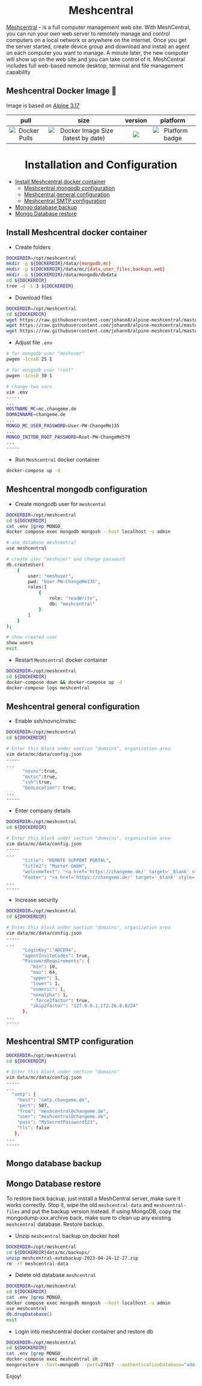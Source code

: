 <h1 align="center">Meshcentral</h1>

<p align='justify'>

<a href="https://meshcentral.com/info/">Meshcentral</a> - is a full computer management web site. With MeshCentral, you can run your own web server to remotely manage and control computers on a local network or anywhere on the internet. Once you get the server started, create device group and download and install an agent on each computer you want to manage. A minute later, the new computer will show up on the web site and you can take control of it. MeshCentral includes full web-based remote desktop, terminal and file management capability 

</p>

## Meshcentral Docker Image 🐋
Image is based on [Alpine 3.17](https://hub.docker.com/repository/docker/johann8/alpine-meshcentral/general)

| pull | size | version | platform |
|:---------------------------------:|:----------------------------------:|:--------------------------------:|:--------------------------------:|
| ![Docker Pulls](https://img.shields.io/docker/pulls/johann8/alpine-meshcentral?style=flat-square) | ![Docker Image Size (latest by date)](https://img.shields.io/docker/image-size/johann8/alpine-meshcentral/latest) | [![](https://img.shields.io/docker/v/johann8/alpine-meshcentral?sort=date)](https://hub.docker.com/r/johann8/alpine-meshcentral/tags "Version badge") | ![](https://img.shields.io/badge/platform-amd64-blue "Platform badge") |

<h1 align="center">Installation and Configuration</h1>

- [Install Meshcentral docker container](#install-meshcentral-docker-container)
  - [Meshcentral mongodb configuration](#meshcentral-mongodb-configuration)
  - [Meshcentral general configuration](#meshcentral-general-configuration)
  - [Meshcentral SMTP configuration](#meshcentral-smtp-configuration)
- [Mongo database backup](#mongo-database-backup)
- [Mongo Database restore](#mongo-database-restore)

## Install Meshcentral docker container

- Create folders
```bash
DOCKERDIR=/opt/meshcentral
mkdir -p ${DOCKERDIR}/data/{mongodb,mc}
mkdir -p ${DOCKERDIR}/data/mc/{data,user_files,backups,web}
mkdir -p ${DOCKERDIR}/data/mongodb/dbdata
cd ${DOCKERDIR}
tree -d -L 3 ${DOCKERDIR}
```

- Download files
```bash
DOCKERDIR=/opt/meshcentral
cd ${DOCKERDIR}
wget https://raw.githubusercontent.com/johann8/alpine-meshcentral/master/docker-compose.yml
wget https://raw.githubusercontent.com/johann8/alpine-meshcentral/master/docker-compose.override.yml
wget https://raw.githubusercontent.com/johann8/alpine-meshcentral/master/.env
```

- Adjust file `.env`
```bash
# for mongodb user "meshuser"
pwgen -1cnsB 25 1

# for mongodb user "root"
pwgen -1cnsB 30 1

# change two vars
vim .env
-----
...
HOSTNAME_MC=mc.changeme.de
DOMAINNAME=changeme.de
...
MONGO_MC_USER_PASSWORD=User-PW-ChangeMe135
...
MONGO_INITDB_ROOT_PASSWORD=Root-PW-ChangeMe579
...
-----
```

- Run `Meshcentral` docker container
```bash
docker-compose up -d
```

## Meshcentral mongodb configuration

- Create mongodb user for `meshcental`
```bash
DOCKERDIR=/opt/meshcentral
cd ${DOCKERDIR}
cat .env |grep MONGO_
docker compose exec mongodb mongosh --host localhost -u admin

# use database meshcentral 
use meshcentral

# create user "meshuser" und change password
db.createUser(
    {
        user: "meshuser",
        pwd: "User-PW-ChangeMe135",
        roles:[
            {
                role: "readWrite",
                db: "meshcentral"
            }
        ]
    }
);

# show created user
show users
exit
```
- Restart `Meshcentral` docker container
```bash
DOCKERDIR=/opt/meshcentral
cd ${DOCKERDIR}
docker-compose down && docker-compose up -d
docker-compose logs meshcentral
```

## Meshcentral general configuration

- Enable ssh/novnc/mstsc
```bash
DOCKERDIR=/opt/meshcentral
cd ${DOCKERDIR}

# Enter this block under section "domains", organization area
vim data/mc/data/config.json
-----
...
      "novnc":true,
      "mstsc":true,
      "ssh":true,
      "GeoLocation": true,
...
-----
```

- Enter company details 
```bash
DOCKERDIR=/opt/meshcentral
cd ${DOCKERDIR}

# Enter this block under section "domains", organization area
vim data/mc/data/config.json
-----
...
      "title": "REMOTE SUPPORT PORTAL",
      "title2": "Muster GmbH",
      "welcomeText": "<a href='https://changeme.de/' target='_blank' style='text-decoration: none;'>Muster GmbH Consulting</a> - IT Service in Berlin",
      "Footer": "<a href='https://changeme.de/' target='_blank' style='text-decoration: none;'>Muster GmbH Consulting</a> - IT Service in Berlin",
...
-----
```
- Increase security
```bash
DOCKERDIR=/opt/meshcentral
cd ${DOCKERDIR}

# Enter this block under section "domains", organization area
vim data/mc/data/config.json
-----
...
      "LoginKey":"ADCD94",
      "agentInviteCodes": true,
      "PasswordRequirements": {
         "min": 10,
         "max": 64,
         "upper": 1,
         "lower": 1,
         "numeric": 1,
         "nonalpha": 1,
         "_force2factor": true,
         "skip2factor": "127.0.0.1,172.26.8.0/24"
      },
...
-----
```

## Meshcentral SMTP configuration

```bash
DOCKERDIR=/opt/meshcentral
cd ${DOCKERDIR}

# Enter this block under section "domains"
vim data/mc/data/config.json
-----
...
  "smtp": {
    "host": "smtp.changeme.de",
    "port": 587,
    "from": "meshcentral@changeme.de",
    "user": "meshcentral@changeme.de",
    "pass": "MySecretPassword123",
    "tls": false
   },
...
-----
```

## Mongo database backup

## Mongo Database restore
To restore back backup, just install a MeshCentral server, make sure it works correctly. Stop it, wipe the old `meshcentral-data` and `meshcentral-files` and put the backup version instead. If using MongoDB, copy the mongodump-xxx.archive back, make sure to clean up any existing `meshcentral` database. Restore backup.

- Unzip `meshcentral` backup on docker host
```bash
DOCKERDIR=/opt/meshcentral
cd ${DOCKERDIR}data/mc/backups/
unzip meshcentral-autobackup-2023-04-24-12-27.zip
rm -rf meshcentral-data
```

- Delete old database `meshcentral`
```bash
DOCKERDIR=/opt/meshcentral
cd ${DOCKERDIR}
cat .env |grep MONGO_
docker compose exec mongodb mongosh --host localhost -u admin
use meshcentral
db.dropDatabase()
exit
```

- Login into meshcentral docker container and restore db
```bash
DOCKERDIR=/opt/meshcentral
cd ${DOCKERDIR}
cat .env |grep MONGO_
docker-compose exec meshcentral sh
mongorestore --host=mongodb --port=27017 --authenticationDatabase="admin" -u="admin" -p="Root-PW-ChangeMe579" --archive=/opt/meshcentral/meshcentral-backups/mongodump-2023-04-24-12-27.archive
```

Enjoy!
